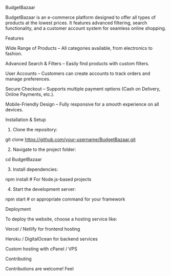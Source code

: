 BudgetBazaar

BudgetBazaar is an e-commerce platform designed to offer all types of products at the lowest prices. It features advanced filtering, search functionality, and a customer account system for seamless online shopping.

Features

Wide Range of Products – All categories available, from electronics to fashion.

Advanced Search & Filters – Easily find products with custom filters.

User Accounts – Customers can create accounts to track orders and manage preferences.

Secure Checkout – Supports multiple payment options (Cash on Delivery, Online Payments, etc.).

Mobile-Friendly Design – Fully responsive for a smooth experience on all devices.


Installation & Setup

1. Clone the repository:

git clone https://github.com/your-username/BudgetBazaar.git


2. Navigate to the project folder:

cd BudgetBazaar


3. Install dependencies:

npm install  # For Node.js-based projects


4. Start the development server:

npm start  # or appropriate command for your framework



Deployment

To deploy the website, choose a hosting service like:

Vercel / Netlify for frontend hosting

Heroku / DigitalOcean for backend services

Custom hosting with cPanel / VPS


Contributing

Contributions are welcome! Feel

